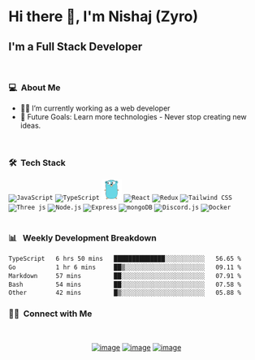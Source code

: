 # Hi there 👋, I'm Nishaj (Zyro)

## I'm a Full Stack Developer

<br>
<h3> 💻 &nbsp;About Me </h3>

-    👨‍💻 I’m currently working as a web developer 
-    🔮 Future Goals: Learn more technologies - Never stop creating new ideas.

<br>

<h3> 🛠 &nbsp;Tech Stack</h3>

<div >
	<code><img width="40" src="https://user-images.githubusercontent.com/25181517/117447155-6a868a00-af3d-11eb-9cfe-245df15c9f3f.png" alt="JavaScript" title="JavaScript"/></code>
	<code><img width="40" src="https://user-images.githubusercontent.com/25181517/183890598-19a0ac2d-e88a-4005-a8df-1ee36782fde1.png" alt="TypeScript" title="TypeScript"/></code>
	<code><img width="40" src="https://raw.githubusercontent.com/devicons/devicon/master/icons/go/go-original.svg" alt="Go" title="Go"/></code>
	<code><img width="40" src="https://user-images.githubusercontent.com/25181517/183897015-94a058a6-b86e-4e42-a37f-bf92061753e5.png" alt="React" title="React"/></code>
	<code><img width="40" src="https://user-images.githubusercontent.com/25181517/187896150-cc1dcb12-d490-445c-8e4d-1275cd2388d6.png" alt="Redux" title="Redux"/></code>
	<code><img width="40" src="https://user-images.githubusercontent.com/25181517/202896760-337261ed-ee92-4979-84c4-d4b829c7355d.png" alt="Tailwind CSS" title="Tailwind CSS"/></code>
	<code><img width="40" src="https://canada1.discourse-cdn.com/flex035/uploads/threejs/original/2X/b/be2f75f72751c11cbe1593c69a99a52900bf12cb.svg" alt="Three js" title="Three js"/></code>
	<code><img width="40" src="https://user-images.githubusercontent.com/25181517/183568594-85e280a7-0d7e-4d1a-9028-c8c2209e073c.png" alt="Node.js" title="Node.js"/></code>
	<code><img width="40" src="https://user-images.githubusercontent.com/25181517/183859966-a3462d8d-1bc7-4880-b353-e2cbed900ed6.png" alt="Express" title="Express"/></code>
	<code><img width="40" src="https://user-images.githubusercontent.com/25181517/182884177-d48a8579-2cd0-447a-b9a6-ffc7cb02560e.png" alt="mongoDB" title="mongoDB"/></code>
	<code><img width="40" src="https://avatars.githubusercontent.com/u/26492485?s=280&v=4" alt="Discord.js" title="Discord.js"/></code>
	<code><img width="40" src="https://user-images.githubusercontent.com/25181517/117207330-263ba280-adf4-11eb-9b97-0ac5b40bc3be.png" alt="Docker" title="Docker"/></code>
  <!-- made with: https://rahuldkjain.github.io/gh-profile-readme-generator/ -->
</div>
  <br>

<h3>📊 &nbsp; Weekly Development Breakdown</h3>

<!--START_SECTION:waka-->

```txt
TypeScript   6 hrs 50 mins   ██████████████░░░░░░░░░░░   56.65 %
Go           1 hr 6 mins     ██▒░░░░░░░░░░░░░░░░░░░░░░   09.11 %
Markdown     57 mins         ██░░░░░░░░░░░░░░░░░░░░░░░   07.91 %
Bash         54 mins         ██░░░░░░░░░░░░░░░░░░░░░░░   07.58 %
Other        42 mins         █▒░░░░░░░░░░░░░░░░░░░░░░░   05.88 %
```

<!--END_SECTION:waka-->

  <h3> 🤝🏻 &nbsp;Connect with Me </h3>
<div align="center">
  
  <br>

[![image](https://img.shields.io/badge/LinkedIn-0077B5?style=for-the-badge&logo=linkedin&logoColor=white)](https://www.linkedin.com/in/nishaj0/)
[![image](https://img.shields.io/badge/X.com-000000?style=for-the-badge&logo=x&logoColor=white&labelColor=000000)](https://twitter.com/nishaj0)
[![image](https://img.shields.io/badge/Gmail-D14836?style=for-the-badge&logo=gmail&logoColor=white)](mailto:njnishaj0@gmail.com)

<!-- [![image](https://img.shields.io/badge/Instagram-E4405F?style=for-the-badge&logo=instagram&logoColor=white)](https://instagram.com/nlshaj) -->
<br>
</div>
<br>
  


<!--<h3>📊 &nbsp; GitHub Stats </h3>
<p>
<a href="">

  <img height="180em" src="https://github-readme-stats.vercel.app/api?username=nishaj0&show_icons=true&theme=tokyonight" />
  <br>
  <img height="180em" src="https://github-readme-stats.vercel.app/api/top-langs/?username=nishaj0&theme=tokyonight" />

</a>
</p>

<br>
-->
